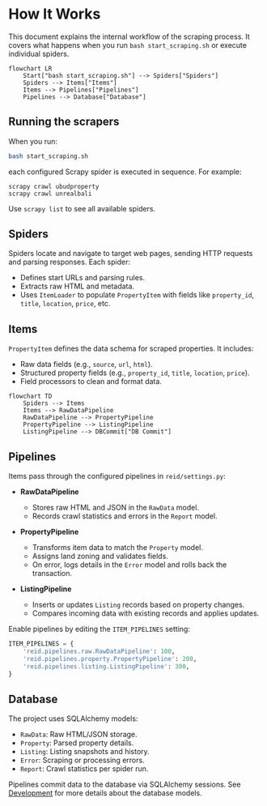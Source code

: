 # How It Works

This document explains the internal workflow of the scraping process. It covers what happens when you run `bash start_scraping.sh` or execute individual spiders.

```mermaid
flowchart LR
    Start["bash start_scraping.sh"] --> Spiders["Spiders"]
    Spiders --> Items["Items"]
    Items --> Pipelines["Pipelines"]
    Pipelines --> Database["Database"]
```

## Running the scrapers

When you run:

```bash
bash start_scraping.sh
```

each configured Scrapy spider is executed in sequence. For example:

```
scrapy crawl ubudproperty
scrapy crawl unrealbali
```

Use `scrapy list` to see all available spiders.

## Spiders

Spiders locate and navigate to target web pages, sending HTTP requests and parsing responses. Each spider:

- Defines start URLs and parsing rules.
- Extracts raw HTML and metadata.
- Uses `ItemLoader` to populate `PropertyItem` with fields like `property_id`, `title`, `location`, `price`, etc.

## Items

`PropertyItem` defines the data schema for scraped properties. It includes:

- Raw data fields (e.g., `source`, `url`, `html`).
- Structured property fields (e.g., `property_id`, `title`, `location`, `price`).
- Field processors to clean and format data.

```mermaid
flowchart TD
    Spiders --> Items
    Items --> RawDataPipeline
    RawDataPipeline --> PropertyPipeline
    PropertyPipeline --> ListingPipeline
    ListingPipeline --> DBCommit["DB Commit"]
```

## Pipelines

Items pass through the configured pipelines in `reid/settings.py`:

- **RawDataPipeline**

  - Stores raw HTML and JSON in the `RawData` model.
  - Records crawl statistics and errors in the `Report` model.

- **PropertyPipeline**

  - Transforms item data to match the `Property` model.
  - Assigns land zoning and validates fields.
  - On error, logs details in the `Error` model and rolls back the transaction.

- **ListingPipeline**
  - Inserts or updates `Listing` records based on property changes.
  - Compares incoming data with existing records and applies updates.

Enable pipelines by editing the `ITEM_PIPELINES` setting:

```python
ITEM_PIPELINES = {
    'reid.pipelines.raw.RawDataPipeline': 100,
    'reid.pipelines.property.PropertyPipeline': 200,
    'reid.pipelines.listing.ListingPipeline': 300,
}
```

## Database

The project uses SQLAlchemy models:

- `RawData`: Raw HTML/JSON storage.
- `Property`: Parsed property details.
- `Listing`: Listing snapshots and history.
- `Error`: Scraping or processing errors.
- `Report`: Crawl statistics per spider run.

Pipelines commit data to the database via SQLAlchemy sessions. See [Development](development.md) for more details about the database models.

